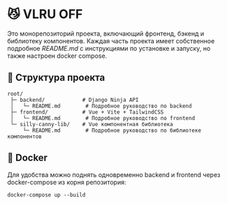 # 😼 VLRU OFF

Это монорепозиторий проекта, включающий фронтенд, бэкенд и библиотеку компонентов.
Каждая часть проекта имеет собственное подробное _README.md_ с инструкциями по установке и запуску, но также настроен docker compose.

## 📂 Структура проекта

```
root/
 ├─ backend/            # Django Ninja API
 │   └─ README.md        # Подробное руководство по backend
 ├─ frontend/           # Vue + Vite + TailwindCSS
 │   └─ README.md        # Подробное руководство по frontend
 └─ silly-canny-lib/    # Vue компонентная библиотека
     └─ README.md        # Подробное руководство по библиотеке компонентов
```

## 🐳 Docker

Для удобства можно поднять одновременно backend и frontend через docker-compose из корня репозитория:

```
docker-compose up --build
```
